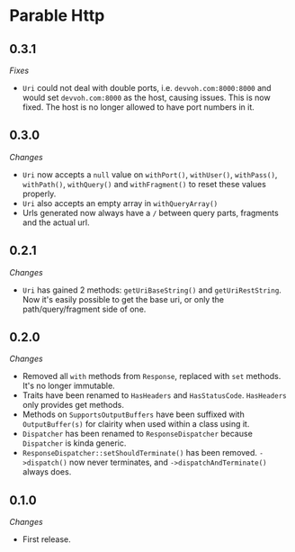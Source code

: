 # Parable Http

## 0.3.1
_Fixes_
- `Uri` could not deal with double ports, i.e. `devvoh.com:8000:8000` and would set `devvoh.com:8000` as the host, causing issues. This is now fixed. The host is no longer allowed to have port numbers in it.

## 0.3.0

_Changes_
- `Uri` now accepts a `null` value on `withPort()`, `withUser()`, `withPass()`, `withPath()`, `withQuery()` and `withFragment()` to reset these values properly.
- `Uri` also accepts an empty array in `withQueryArray()`
- Urls generated now always have a `/` between query parts, fragments and the actual url.

## 0.2.1

_Changes_
- `Uri` has gained 2 methods: `getUriBaseString()` and `getUriRestString`. Now it's easily possible to get the base uri, or only the path/query/fragment side of one.

## 0.2.0

_Changes_
- Removed all `with` methods from `Response`, replaced with `set` methods. It's no longer immutable.
- Traits have been renamed to `HasHeaders` and `HasStatusCode`. `HasHeaders` only provides get methods.
- Methods on `SupportsOutputBuffers` have been suffixed with `OutputBuffer(s)` for clairity when used within a class using it.
- `Dispatcher` has been renamed to `ResponseDispatcher` because `Dispatcher` is kinda generic.
- `ResponseDispatcher::setShouldTerminate()` has been removed. `->dispatch()` now never terminates, and `->dispatchAndTerminate()` always does.

## 0.1.0

_Changes_
- First release.
